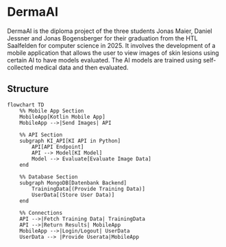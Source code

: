# DermaAI
DermaAI is the diploma project of the three students Jonas Maier, Daniel Jessner and Jonas Bogensberger for their graduation from the HTL Saalfelden for computer science in 2025. It involves the development of a mobile application that allows the user to view images of skin lesions using certain AI to have models evaluated. The AI ​​models are trained using self-collected medical data and then evaluated.

## Structure
```mermaid
flowchart TD
    %% Mobile App Section
    MobileApp[Kotlin Mobile App]
    MobileApp -->|Send Images| API

    %% API Section
    subgraph KI_API[KI API in Python]
        API[API Endpoint]
        API --> Model[KI Model]
        Model --> Evaluate[Evaluate Image Data]
    end

    %% Database Section
    subgraph MongoDB[Datenbank Backend]
        TrainingData[(Provide Training Data)]
        UserData[(Store User Data)]
    end

    %% Connections
    API -->|Fetch Training Data| TrainingData
    API -->|Return Results| MobileApp
    MobileApp -->|Login/Logout| UserData
    UserData --> |Provide Userata|MobileApp


